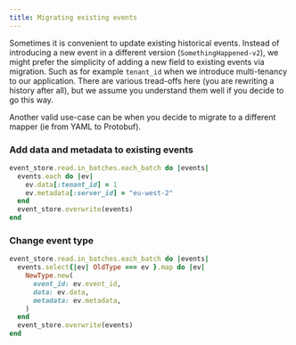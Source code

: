 ```yaml
---
title: Migrating existing events
---
```


Sometimes it is convenient to update existing historical events. Instead of introducing a new event in a different version (`SomethingHappened-v2`), we might prefer the simplicity of adding a new field to existing events via migration. Such as for example `tenant_id` when we introduce multi-tenancy to our application. There are various tread-offs here (you are rewriting a history after all), but we assume you understand them well if you decide to go this way.

Another valid use-case can be when you decide to migrate to a different mapper (ie from YAML to Protobuf).

### Add data and metadata to existing events

```ruby
event_store.read.in_batches.each_batch do |events|
  events.each do |ev|
    ev.data[:tenant_id] = 1
    ev.metadata[:server_id] = "eu-west-2"
  end
  event_store.overwrite(events)
end
```

### Change event type

```ruby
event_store.read.in_batches.each_batch do |events|
  events.select{|ev| OldType === ev }.map do |ev|
    NewType.new(
      event_id: ev.event_id,
      data: ev.data,
      metadata: ev.metadata,
    )
  end
  event_store.overwrite(events)
end
```
